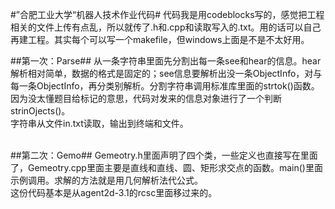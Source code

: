 #”合肥工业大学“机器人技术作业代码#
代码我是用codeblocks写的，感觉把工程相关的文件上传有点乱，所以就传了.h和.cpp和读取写入的.txt。用的话可以自己再建工程。其实每个可以写一个makefile，但windows上面是不是不太好用。

##第一次：Parse##
从一条字符串里面先分割出每一条see和hear的信息。hear解析相对简单，数据的格式是固定的；see信息要解析出没一条ObjectInfo，对与每一条ObjectInfo，再分类别解析。分割字符串调用标准库<cstring>里面的strtok()函数。因为没太懂题目给标记的意思，代码对发来的信息对象进行了一个判断strinOjects()。<br/>
字符串从文件in.txt读取，输出到终端和文件。<br/><br/>

##第二次：Gemo##
Gemeotry.h里面声明了四个类，一些定义也直接写在里面了，Gemeotry.cpp里面主要是直线和直线、圆、矩形求交点的函数。main()里面示例调用。求解的方法就是用几何解析法代公式。<br/>
这份代码基本是从agent2d-3.1的rcsc里面移过来的。
